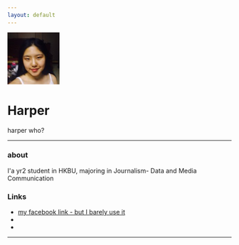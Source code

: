```yaml
---
layout: default
---
```


![hi there](selfie2.jpg)

# Harper

harper who?

- - -

### about

I'a yr2 student in HKBU, majoring in Journalism- Data and Media Communication 

### Links

 * [my facebook link - but I barely use it](https://www.facebook.com/harper.ding.7)
 * []()
 * 

- - -

